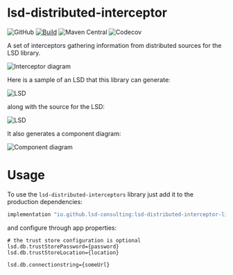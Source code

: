 # lsd-distributed-interceptor
![GitHub](https://img.shields.io/github/license/lsd-consulting/lsd-distributed-interceptors)
[![Build](https://github.com/lsd-consulting/lsd-distributed-interceptors/actions/workflows/macos-build.yml/badge.svg)](https://github.com/lsd-consulting/lsd-distributed-interceptors/actions/workflows/macos-build.yml)
![Maven Central](https://img.shields.io/maven-central/v/io.github.lsd-consulting/lsd-distributed-interceptor-library)
![Codecov](https://img.shields.io/codecov/c/github/lsd-consulting/lsd-distributed-interceptors)

A set of interceptors gathering information from distributed sources for the LSD library.

![Interceptor diagram](https://github.com/lsd-consulting/lsd-distributed-interceptors/blob/master/image/lsd-distributed-interceptor-library.png?raw=true)

Here is a sample of an LSD that this library can generate:

![LSD](https://github.com/lsd-consulting/lsd-distributed-interceptors/blob/master/image/lsd-example.png?raw=true)

along with the source for the LSD:

![LSD](https://github.com/lsd-consulting/lsd-distributed-interceptors/blob/master/image/lsd-source-example.png?raw=true)


It also generates a component diagram:

![Component diagram](https://github.com/lsd-consulting/lsd-distributed-interceptors/blob/master/image/lsd-component-diagram-example.png?raw=true)

# Usage

To use the `lsd-distributed-interceptors` library just add it to the production dependencies:

```groovy
implementation "io.github.lsd-consulting:lsd-distributed-interceptor-library:1.0.0"
```

and configure through app properties:

```properties
# the trust store configuration is optional
lsd.db.trustStorePassword={password}
lsd.db.trustStoreLocation={location}

lsd.db.connectionstring={someUrl}
```